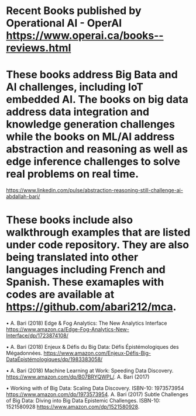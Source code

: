 # Recent Books published by Operational AI - OperAI https://www.operai.ca/books--reviews.html

# These books address Big Bata and AI challenges, including IoT embedded AI. The books on big data address data integration and knowledge generation challenges while the books on ML/AI address abstraction and reasoning as well as edge inference challenges to solve real problems on real time.
https://www.linkedin.com/pulse/abstraction-reasoning-still-challenge-ai-abdallah-bari/

# These books include also walkthrough examples that are listed under code repository. They are also being translated into other languages including French and Spanish. These examaples with codes are available at https://github.com/abari212/mca. 


•	A. Bari (2018) Edge & Fog Analytics: The New Analytics Interface https://www.amazon.ca/Edge-Fog-Analytics-New-Interface/dp/1723874108/

•	A. Bari (2018) Enjeux & Défis du Big Data: Défis Épistémologiques des Mégadonnées. https://www.amazon.com/Enjeux-Défis-Big-DataÉpistémologiques/dp/1983383058/

•	A. Bari (2018) Machine Learning at Work: Speeding Data Discovery. https://www.amazon.com/dp/B07BRYQWPL/. A. Bari (2017) 

•	Working with of Big Data: Scaling Data Discovery. ISBN-10: 1973573954 https://www.amazon.com/dp/1973573954. A. Bari (2017) Subtle Challenges of Big Data: Diving into Big Data Epistemic Challenges. ISBN-10: 1521580928 https://www.amazon.com/dp/1521580928. 

